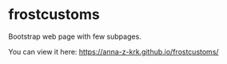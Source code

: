 # frostcustoms
Bootstrap web page with few subpages. 

You can view it here:
https://anna-z-krk.github.io/frostcustoms/
